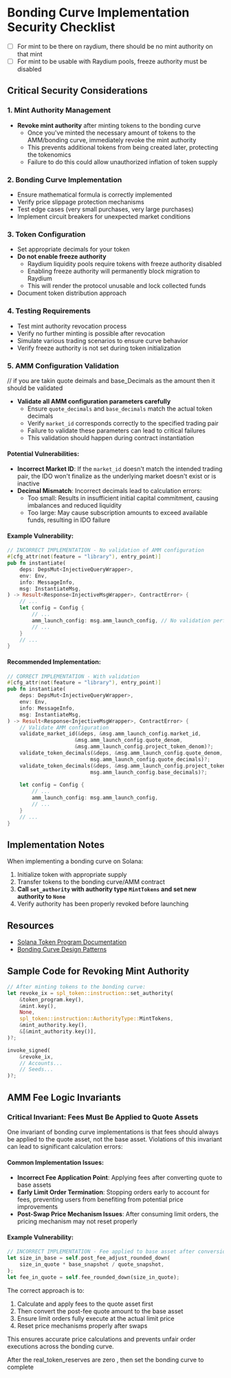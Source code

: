 # Bonding Curve Implementation Security Checklist

- [ ] For mint to be there on raydium, there should be no mint authority on that mint 
- [ ] For mint to be usable with Raydium pools, freeze authority must be disabled

## Critical Security Considerations

### 1. Mint Authority Management

- **Revoke mint authority** after minting tokens to the bonding curve
  - Once you've minted the necessary amount of tokens to the AMM/bonding curve, immediately revoke the mint authority
  - This prevents additional tokens from being created later, protecting the tokenomics
  - Failure to do this could allow unauthorized inflation of token supply

### 2. Bonding Curve Implementation

- Ensure mathematical formula is correctly implemented
- Verify price slippage protection mechanisms
- Test edge cases (very small purchases, very large purchases)
- Implement circuit breakers for unexpected market conditions

### 3. Token Configuration

- Set appropriate decimals for your token
- **Do not enable freeze authority** 
  - Raydium liquidity pools require tokens with freeze authority disabled
  - Enabling freeze authority will permanently block migration to Raydium
  - This will render the protocol unusable and lock collected funds
- Document token distribution approach

### 4. Testing Requirements

- Test mint authority revocation process
- Verify no further minting is possible after revocation
- Simulate various trading scenarios to ensure curve behavior
- Verify freeze authority is not set during token initialization

### 5. AMM Configuration Validation

// if you are takin quote deimals and base_Decimals as the amount then it should be validated
- **Validate all AMM configuration parameters carefully**
  - Ensure `quote_decimals` and `base_decimals` match the actual token decimals
  - Verify `market_id` corresponds correctly to the specified trading pair
  - Failure to validate these parameters can lead to critical failures
  - This validation should happen during contract instantiation

#### Potential Vulnerabilities:

- **Incorrect Market ID**: If the `market_id` doesn't match the intended trading pair, the IDO won't finalize as the underlying market doesn't exist or is inactive
- **Decimal Mismatch**: Incorrect decimals lead to calculation errors:
  - Too small: Results in insufficient initial capital commitment, causing imbalances and reduced liquidity
  - Too large: May cause subscription amounts to exceed available funds, resulting in IDO failure

#### Example Vulnerability:

```rust
// INCORRECT IMPLEMENTATION - No validation of AMM configuration
#[cfg_attr(not(feature = "library"), entry_point)]
pub fn instantiate(
    deps: DepsMut<InjectiveQueryWrapper>,
    env: Env,
    info: MessageInfo,
    msg: InstantiateMsg,
) -> Result<Response<InjectiveMsgWrapper>, ContractError> {
    // ...
    let config = Config {
        // ...
        amm_launch_config: msg.amm_launch_config, // No validation performed!
        // ...
    }
    // ...
}
```

#### Recommended Implementation:

```rust
// CORRECT IMPLEMENTATION - With validation
#[cfg_attr(not(feature = "library"), entry_point)]
pub fn instantiate(
    deps: DepsMut<InjectiveQueryWrapper>,
    env: Env,
    info: MessageInfo,
    msg: InstantiateMsg,
) -> Result<Response<InjectiveMsgWrapper>, ContractError> {
    // Validate AMM configuration
    validate_market_id(&deps, &msg.amm_launch_config.market_id, 
                      &msg.amm_launch_config.quote_denom, 
                      &msg.amm_launch_config.project_token_denom)?;
    validate_token_decimals(&deps, &msg.amm_launch_config.quote_denom, 
                           msg.amm_launch_config.quote_decimals)?;
    validate_token_decimals(&deps, &msg.amm_launch_config.project_token_denom, 
                           msg.amm_launch_config.base_decimals)?;
    
    let config = Config {
        // ...
        amm_launch_config: msg.amm_launch_config,
        // ...
    }
    // ...
}
```

## Implementation Notes

When implementing a bonding curve on Solana:
1. Initialize token with appropriate supply
2. Transfer tokens to the bonding curve/AMM contract
3. **Call `set_authority` with authority type `MintTokens` and set new authority to `None`**
4. Verify authority has been properly revoked before launching

## Resources

- [Solana Token Program Documentation](https://spl.solana.com/token)
- [Bonding Curve Design Patterns](https://medium.com/linum-labs/bonding-curves-in-depth-intuition-parametrization-d3905a681e0a)

## Sample Code for Revoking Mint Authority

```rust
// After minting tokens to the bonding curve:
let revoke_ix = spl_token::instruction::set_authority(
    &token_program.key(),
    &mint.key(),
    None,
    spl_token::instruction::AuthorityType::MintTokens,
    &mint_authority.key(),
    &[&mint_authority.key()],
)?;

invoke_signed(
    &revoke_ix,
    // Accounts...
    // Seeds...
)?;
```

## AMM Fee Logic Invariants

### Critical Invariant: Fees Must Be Applied to Quote Assets

One invariant of bonding curve implementations is that fees should always be applied to the quote asset, not the base asset. Violations of this invariant can lead to significant calculation errors:

#### Common Implementation Issues:

- **Incorrect Fee Application Point**: Applying fees after converting quote to base assets
- **Early Limit Order Termination**: Stopping orders early to account for fees, preventing users from benefiting from potential price improvements
- **Post-Swap Price Mechanism Issues**: After consuming limit orders, the pricing mechanism may not reset properly

#### Example Vulnerability:

```rust
// INCORRECT IMPLEMENTATION - Fee applied to base asset after conversion
let size_in_base = self.post_fee_adjust_rounded_down(
    size_in_quote * base_snapshot / quote_snapshot,
);
let fee_in_quote = self.fee_rounded_down(size_in_quote);
```

The correct approach is to:
1. Calculate and apply fees to the quote asset first
2. Then convert the post-fee quote amount to the base asset
3. Ensure limit orders fully execute at the actual limit price
4. Reset price mechanisms properly after swaps

This ensures accurate price calculations and prevents unfair order executions across the bonding curve.



After the real_token_reserves are zero , then set the bonding curve to complete